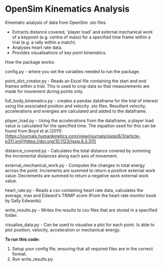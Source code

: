 # OpenSim Kinematics Analysis

Kinematic analysis of data from OpenSim .sto files
- Extracts distance covered, 'player load' and external mechanical work of a keypoint (e.g. centre of mass) for a specified time frame within a trial (e.g. a rally within a match).
- Analyses heart rate data. 
- Provides visualisations of key point kinematics.

How the package works:

config.py - where you set the variables needed to run the package.

point_dict_creator.py - Reads an Excel file containing the start and end frames within a trial. This is used to crop data so that measurements are made for movement during points only.

full_body_kinematics.py - creates a pandas dataframe for the trial of interest using the associated position and velocity .sto files. Resultant velocity, accelerations and energies are calculated and added to the dataframe.

player_load.py - Using the accelerations from the dataframe, a player load value is calculated for the specified time. The equation used for this can be found from Boyd et al.(2011):  [https://journals.humankinetics.com/view/journals/ijspp/6/3/article-p311.xml](https://doi.org/10.1123/ijspp.6.3.311) 

distance_covered.py - Calculates the total distance covered by summing the incremental distances along each axis of movement.

external_mechanical_work.py - Computes the changes in total energy across the point. Increments are summed to return a positive external work value. Decrements are summed to return a negative work external work value. 

heart_rate.py - Reads a csv containing heart rate data, calculates the average, max and Edward's TRIMP score (From the heart rate monitor book by Sally Edwards). 

write_results.py - Writes the results to csv files that are stored in a specified folder.

visualise_data.py - Can be used to visualise a plot for each point. Is able to plot position, velocity, acceleration or mechanical energy.

**To run this code:**

1. Setup your config file, ensuring that all required files are in the correct format.
2. Run write_results.py

